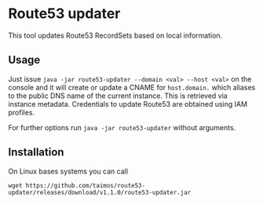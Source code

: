 # Route53 updater

This tool updates Route53 RecordSets based on local information.

## Usage
Just issue ``java -jar route53-updater --domain <val> --host <val>`` on the console and it will create or update a CNAME for ``host.domain.`` which aliases to the public DNS name of the current instance. This is retrieved via instance metadata. Credentials to update Route53 are obtained using IAM profiles.

For further options run ``java -jar route53-updater`` without arguments. 

## Installation

On Linux bases systems you can call

``wget https://github.com/taimos/route53-updater/releases/download/v1.1.0/route53-updater.jar``

